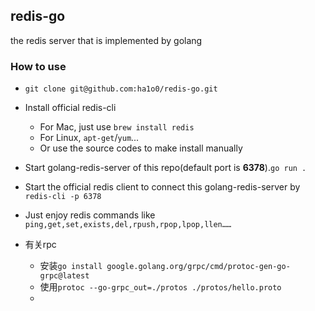 ## redis-go
the redis server that is implemented by golang

### How to use
+ `git clone git@github.com:ha1o0/redis-go.git`
+ Install official redis-cli
    + For Mac, just use `brew install redis`
    + For Linux, `apt-get`/`yum`...
    + Or use the source codes to make install manually
+ Start golang-redis-server of this repo(default port is **6378**).`go run .`
+ Start the official redis client to connect this golang-redis-server by `redis-cli -p 6378`
+ Just enjoy redis commands like `ping,get,set,exists,del,rpush,rpop,lpop,llen……`

+ 有关rpc
  - 安装`go install google.golang.org/grpc/cmd/protoc-gen-go-grpc@latest`
  - 使用`protoc --go-grpc_out=./protos ./protos/hello.proto`
  -
